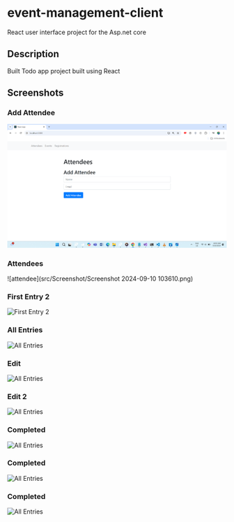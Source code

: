# event-management-client

 React user interface project for the Asp.net core 
 
## Description
Built Todo app project built using  React
## Screenshots

### Add Attendee
![attendee](src/Screenshot/Screenshot%202024-09-10%20100336.png)

### Attendees
![attendee](src/Screenshot/Screenshot 2024-09-10 103610.png)

### First Entry 2
![First Entry 2](src/Screenshots/Screenshot%202024-09-10%20103720.png)

### All Entries
![All Entries](src/Screenshots/Screenshot%202024-09-10%20103746.png)

### Edit
![All Entries](src/Screenshots/Screenshot%202024-09-10%20104035.png)

### Edit 2
![All Entries](src/Screenshots/Screenshot%202024-09-10%20104259.png)

### Completed
![All Entries](src/Screenshots/Screenshot%202024-09-10%20104427.png)
### Completed
![All Entries](src/Screenshots/Screenshot%202024-09-10%20113246.png)
### Completed
![All Entries](src/Screenshots/Screenshot%202024-09-10%20113308.png)
